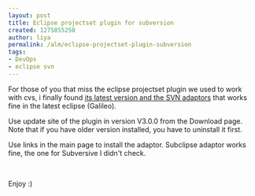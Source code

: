 ```yaml
---
layout: post
title: Eclipse projectset plugin for subversion
created: 1275855250
author: liya
permalink: /alm/eclipse-projectset-plugin-subversion
tags:
- DevOps
- eclipse svn
---
```

<p>For those of you that miss the eclipse projectset plugin we used to work with cvs, i finally found <a href="http://vpms.de.csc.com/projectset/">its latest version and the SVN adaptors</a> that works fine in the latest eclipse (Galileo).</p>
<p>Use update site of the plugin in version V3.0.0 from the Download page. Note that if you have older version installed, you have to uninstall it first.</p>
<p>Use links in the main page to install the adaptor. Subclipse adaptor works fine, the one for Subversive I didn't check.</p>
<p>&nbsp;</p>
<p>Enjoy :)</p>
<p>&nbsp;</p>
